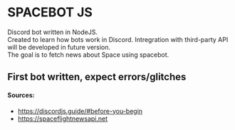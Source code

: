 # SPACEBOT JS

Discord bot written in NodeJS.  
Created to learn how bots work in Discord. Intregration with third-party API will be developed in future version.  
The goal is to fetch news about Space using spacebot.

## First bot written, expect errors/glitches

#### Sources:

- https://discordjs.guide/#before-you-begin
- https://spaceflightnewsapi.net
